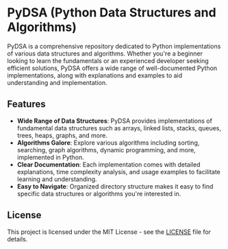 # PyDSA (Python Data Structures and Algorithms)

PyDSA is a comprehensive repository dedicated to Python implementations of various data structures and algorithms.
Whether you're a beginner looking to learn the fundamentals or an experienced developer seeking efficient solutions, PyDSA offers a wide range of well-documented Python implementations, along with explanations and examples to aid understanding and implementation.

## Features

- **Wide Range of Data Structures**: PyDSA provides implementations of fundamental data structures such as arrays, linked lists, stacks, queues, trees, heaps, graphs, and more.
- **Algorithms Galore**: Explore various algorithms including sorting, searching, graph algorithms, dynamic programming, and more, implemented in Python.
- **Clear Documentation**: Each implementation comes with detailed explanations, time complexity analysis, and usage examples to facilitate learning and understanding.
- **Easy to Navigate**: Organized directory structure makes it easy to find specific data structures or algorithms you're interested in.

## License

This project is licensed under the MIT License - see the [LICENSE](LICENSE) file for details.
